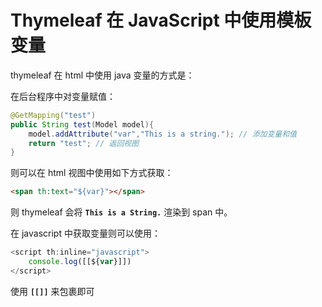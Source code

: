 # Thymeleaf 在 JavaScript 中使用模板变量

thymeleaf 在 html 中使用 java 变量的方式是：

在后台程序中对变量赋值：

```java
@GetMapping("test")
public String test(Model model){
    model.addAttribute("var","This is a string."); // 添加变量和值
    return "test"; // 返回视图
}
```

则可以在 html 视图中使用如下方式获取：

```html
<span th:text="${var}"></span>
```

则 thymeleaf 会将 **`This is a String.`** 渲染到 span 中。

在 javascript 中获取变量则可以使用：

```javascript
<script th:inline="javascript">
    console.log([[${var}]])
</script>
```

使用 **`[[]]`** 来包裹即可